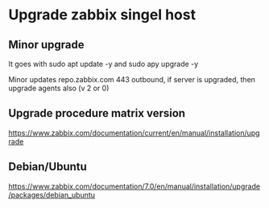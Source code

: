 # Upgrade zabbix singel host

## Minor upgrade

It goes with sudo apt update -y and sudo apy upgrade -y

Minor updates repo.zabbix.com 443 outbound, if server is upgraded, then upgrade agents also (v 2 or 0)

## Upgrade procedure matrix version

https://www.zabbix.com/documentation/current/en/manual/installation/upgrade

## Debian/Ubuntu

https://www.zabbix.com/documentation/7.0/en/manual/installation/upgrade/packages/debian_ubuntu



